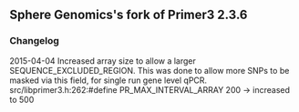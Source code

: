 Sphere Genomics's fork of Primer3 2.3.6
---------------------------------------

### Changelog
2015-04-04
Increased array size to allow a larger SEQUENCE_EXCLUDED_REGION. This was done to allow more SNPs to be masked via this field, for single run gene level qPCR.
src/libprimer3.h:262:#define PR_MAX_INTERVAL_ARRAY 200 -> increased to 500 

